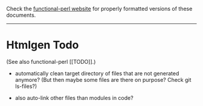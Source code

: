 Check the [functional-perl website](http://functional-perl.org/) for
properly formatted versions of these documents.

---

# Htmlgen Todo

(See also functional-perl [[TODO]].)

- automatically clean target directory of files that are not generated
  anymore? (But then maybe some files are there on purpose? Check git
  ls-files?)

- also auto-link other files than modules in code?
